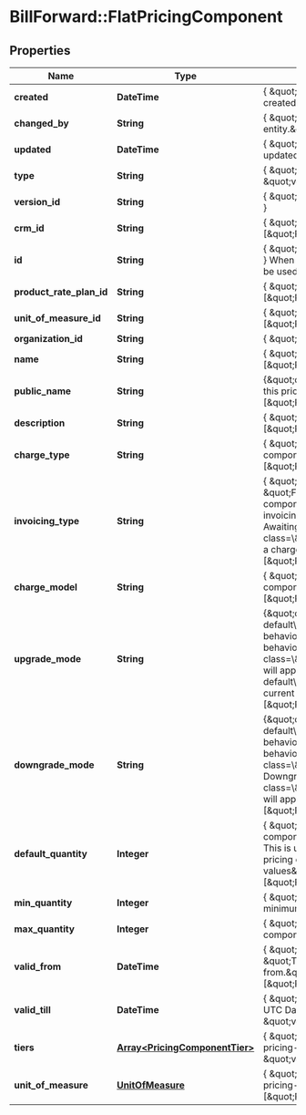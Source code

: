 # BillForward::FlatPricingComponent

## Properties
Name | Type | Description | Notes
------------ | ------------- | ------------- | -------------
**created** | **DateTime** | { \&quot;description\&quot; : \&quot;The UTC DateTime when the object was created.\&quot;, \&quot;verbs\&quot;:[] } | [optional] 
**changed_by** | **String** | { \&quot;description\&quot; : \&quot;ID of the user who last updated the entity.\&quot;, \&quot;verbs\&quot;:[] } | [optional] 
**updated** | **DateTime** | { \&quot;description\&quot; : \&quot;The UTC DateTime when the object was last updated.\&quot;, \&quot;verbs\&quot;:[] } | [optional] 
**type** | **String** | { \&quot;description\&quot; : \&quot;\&quot;, \&quot;default\&quot; : \&quot;\&quot;, \&quot;verbs\&quot;:[\&quot;POST\&quot;,\&quot;GET\&quot;] } | 
**version_id** | **String** | { \&quot;description\&quot; : \&quot;\&quot;, \&quot;verbs\&quot;:[\&quot;GET\&quot;] } | 
**crm_id** | **String** | { \&quot;description\&quot; : \&quot;\&quot;, \&quot;verbs\&quot;:[\&quot;POST\&quot;,\&quot;PUT\&quot;,\&quot;GET\&quot;] } | [optional] 
**id** | **String** | { \&quot;description\&quot; : \&quot;\&quot;, \&quot;verbs\&quot;:[\&quot;GET\&quot;] } When associating a pricing component with a product rate plan, this ID should be used. | 
**product_rate_plan_id** | **String** | { \&quot;description\&quot; : \&quot;\&quot;, \&quot;verbs\&quot;:[\&quot;POST\&quot;,\&quot;PUT\&quot;,\&quot;GET\&quot;] } | 
**unit_of_measure_id** | **String** | { \&quot;description\&quot; : \&quot;\&quot;, \&quot;verbs\&quot;:[\&quot;POST\&quot;,\&quot;PUT\&quot;,\&quot;GET\&quot;] } | 
**organization_id** | **String** | { \&quot;description\&quot; : \&quot;\&quot;, \&quot;verbs\&quot;:[] } | 
**name** | **String** | { \&quot;description\&quot; : \&quot;\&quot;, \&quot;verbs\&quot;:[\&quot;POST\&quot;,\&quot;PUT\&quot;,\&quot;GET\&quot;] } | 
**public_name** | **String** | {\&quot;description\&quot;:\&quot;A friendly non-unique name used to identify this pricing-component\&quot;,\&quot;verbs\&quot;:[\&quot;POST\&quot;,\&quot;PUT\&quot;,\&quot;GET\&quot;]} | [optional] 
**description** | **String** | { \&quot;description\&quot; : \&quot;\&quot;, \&quot;verbs\&quot;:[\&quot;POST\&quot;,\&quot;PUT\&quot;,\&quot;GET\&quot;] } | [optional] 
**charge_type** | **String** | { \&quot;description\&quot; : \&quot;The charge type of the pricing-component.\&quot;, \&quot;verbs\&quot;:[\&quot;POST\&quot;,\&quot;PUT\&quot;,\&quot;GET\&quot;] } | 
**invoicing_type** | **String** | { \&quot;default\&quot; : \&quot;Aggregated\&quot;,  \&quot;description\&quot; : \&quot;For &lt;span class&#x3D;\\\&quot;label label-default\\\&quot;&gt;setup&lt;/span&gt; pricing components &lt;span class&#x3D;\\\&quot;label label-default\\\&quot;&gt;Immediate&lt;/span&gt; invoicing will result in an invoice being issued on subscription being set to the AwaitingPayment state, irrespective of the subscription start date. &lt;span class&#x3D;\\\&quot;label label-default\\\&quot;&gt;Aggregated&lt;/span&gt; invoicing will add a charge to the first invoice of the subscription.\&quot;, \&quot;verbs\&quot;:[\&quot;POST\&quot;,\&quot;PUT\&quot;,\&quot;GET\&quot;] } | [optional] 
**charge_model** | **String** | { \&quot;description\&quot; : \&quot;The charge model of the pricing-component.\&quot;, \&quot;verbs\&quot;:[\&quot;POST\&quot;,\&quot;PUT\&quot;,\&quot;GET\&quot;] } | 
**upgrade_mode** | **String** | {\&quot;default\&quot;:\&quot;&lt;span class&#x3D;\\\&quot;label label-default\\\&quot;&gt;immediate&lt;/span&gt;\&quot;,\&quot;description\&quot;:\&quot;Default behaviour when a value is upgraded using this pricing component, this behaviour can be overridden when changing the value.&lt;br&gt;&lt;span class&#x3D;\\\&quot;label label-default\\\&quot;&gt;immediate&lt;/span&gt; &amp;mdash; Upgrade will apply at the time the request is made.&lt;br&gt;&lt;span class&#x3D;\\\&quot;label label-default\\\&quot;&gt;delayed&lt;/span&gt; &amp;mdash; Upgrade will apply at the end of the current billing cycle.\&quot;,\&quot;verbs\&quot;:[\&quot;POST\&quot;,\&quot;GET\&quot;]} | [optional] 
**downgrade_mode** | **String** | {\&quot;default\&quot;:\&quot;&lt;span class&#x3D;\\\&quot;label label-default\\\&quot;&gt;delayed&lt;/span&gt;\&quot;,\&quot;description\&quot;:\&quot;Default behaviour when a value is downgraded using this pricing component, this behaviour can be overridden when changing the value.&lt;br&gt;&lt;span class&#x3D;\\\&quot;label label-default\\\&quot;&gt;immediate&lt;/span&gt; &amp;mdash; Downgrade will apply at the time the request is made.&lt;br&gt;&lt;span class&#x3D;\\\&quot;label label-default\\\&quot;&gt;delayed&lt;/span&gt; &amp;mdash; Downgrade will apply at the end of the current billing cycle.\&quot;,\&quot;verbs\&quot;:[\&quot;POST\&quot;,\&quot;GET\&quot;]} | [optional] 
**default_quantity** | **Integer** | { \&quot;description\&quot; : \&quot;The default quantity of the pricing-component. If no value is supplied on a subscription this value will be used. This is useful for setting an expected purchase level of for introducing new pricing components to existing subscriptions and not having to back-fill values\&quot;, \&quot;verbs\&quot;:[\&quot;POST\&quot;,\&quot;PUT\&quot;,\&quot;GET\&quot;] } | 
**min_quantity** | **Integer** | { \&quot;default\&quot; : \&quot;0\&quot;, \&quot;description\&quot; : \&quot;The minimum quantity of the pricing-component.\&quot;, \&quot;verbs\&quot;:[] } | [optional] 
**max_quantity** | **Integer** | { \&quot;description\&quot; : \&quot;The maximum quantity of the pricing-component.\&quot;, \&quot;verbs\&quot;:[] } | [optional] 
**valid_from** | **DateTime** | { \&quot;default\&quot; : \&quot;current time\&quot;, \&quot;description\&quot; : \&quot;The DateTime specifying when the pricing-component is valid from.\&quot;, \&quot;verbs\&quot;:[\&quot;POST\&quot;,\&quot;PUT\&quot;,\&quot;GET\&quot;] } | 
**valid_till** | **DateTime** | {  \&quot;default\&quot; : \&quot;null\&quot;, \&quot;description\&quot; : \&quot;The UTC DateTime specifying when the pricing-component is valid till.\&quot;, \&quot;verbs\&quot;:[\&quot;POST\&quot;,\&quot;PUT\&quot;,\&quot;GET\&quot;] } | [optional] 
**tiers** | [**Array&lt;PricingComponentTier&gt;**](PricingComponentTier.md) | {  \&quot;default\&quot; : \&quot;[]\&quot;, \&quot;description\&quot; : \&quot;The pricing-component-tiers associated with the pricing-component.\&quot;, \&quot;verbs\&quot;:[\&quot;POST\&quot;,\&quot;PUT\&quot;,\&quot;GET\&quot;] } | [optional] 
**unit_of_measure** | [**UnitOfMeasure**](UnitOfMeasure.md) | { \&quot;description\&quot; : \&quot;The unit-of-measure associated with the pricing-component.\&quot;, \&quot;verbs\&quot;:[\&quot;POST\&quot;,\&quot;PUT\&quot;,\&quot;GET\&quot;] } | [optional] 


